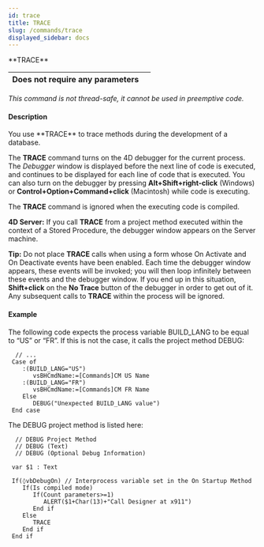 ```yaml
---
id: trace
title: TRACE
slug: /commands/trace
displayed_sidebar: docs
---
```


<!--REF #_command_.TRACE.Syntax-->**TRACE**<!-- END REF-->
<!--REF #_command_.TRACE.Params-->
| Does not require any parameters |  |
| --- | --- |

<!-- END REF-->

*This command is not thread-safe, it cannot be used in preemptive code.*


#### Description 

<!--REF #_command_.TRACE.Summary-->You use **TRACE** to trace methods during the development of a database.<!-- END REF-->

The **TRACE** command turns on the 4D debugger for the current process. The *Debugger* window is displayed before the next line of code is executed, and continues to be displayed for each line of code that is executed. You can also turn on the debugger by pressing **Alt+Shift+right-click** (Windows) or **Control+Option+Command+click** (Macintosh) while code is executing.

The **TRACE** command is ignored when the executing code is compiled. 

**4D Server:** If you call **TRACE** from a project method executed within the context of a Stored Procedure, the debugger window appears on the Server machine.

**Tip:** Do not place **TRACE** calls when using a form whose On Activate and On Deactivate events have been enabled. Each time the debugger window appears, these events will be invoked; you will then loop infinitely between these events and the debugger window. If you end up in this situation, **Shift+click** on the **No Trace**  button of the debugger in order to get out of it. Any subsequent calls to **TRACE** within the process will be ignored.

#### Example 

The following code expects the process variable BUILD\_LANG to be equal to “US” or “FR”. If this is not the case, it calls the project method DEBUG:

```4d
  // ...
 Case of
    :(BUILD_LANG="US")
       vsBHCmdName:=[Commands]CM US Name
    :(BUILD_LANG="FR")
       vsBHCmdName:=[Commands]CM FR Name
    Else
       DEBUG("Unexpected BUILD_LANG value")
 End case
```

The DEBUG project method is listed here:

```4d
  // DEBUG Project Method
  // DEBUG (Text)
  // DEBUG (Optional Debug Information)
 
 var $1 : Text
 
 If(◊vbDebugOn) // Interprocess variable set in the On Startup Method
    If(Is compiled mode)
       If(Count parameters>=1)
          ALERT($1+Char(13)+"Call Designer at x911")
       End if
    Else
       TRACE
    End if
 End if
```
